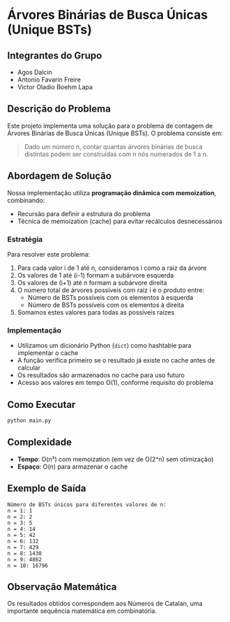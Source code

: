# Árvores Binárias de Busca Únicas (Unique BSTs)

## Integrantes do Grupo
- Agos Dalcin
- Antonio Favarin Freire
- Victor Oladio Boehm Lapa

## Descrição do Problema

Este projeto implementa uma solução para o problema de contagem de Árvores Binárias de Busca Únicas (Unique BSTs). O problema consiste em:

> Dado um número n, contar quantas árvores binárias de busca distintas podem ser construídas com n nós numerados de 1 a n.

## Abordagem de Solução

Nossa implementação utiliza **programação dinâmica com memoization**, combinando:
- Recursão para definir a estrutura do problema
- Técnica de memoization (cache) para evitar recálculos desnecessários

### Estratégia

Para resolver este problema:
1. Para cada valor i de 1 até n, consideramos i como a raiz da árvore
2. Os valores de 1 até (i-1) formam a subárvore esquerda
3. Os valores de (i+1) até n formam a subárvore direita
4. O número total de árvores possíveis com raiz i é o produto entre:
   - Número de BSTs possíveis com os elementos à esquerda
   - Número de BSTs possíveis com os elementos à direita
5. Somamos estes valores para todas as possíveis raízes

### Implementação

- Utilizamos um dicionário Python (`dict`) como hashtable para implementar o cache
- A função verifica primeiro se o resultado já existe no cache antes de calcular
- Os resultados são armazenados no cache para uso futuro
- Acesso aos valores em tempo O(1), conforme requisito do problema

## Como Executar

```bash
python main.py
```

## Complexidade

- **Tempo**: O(n²) com memoization (em vez de O(2^n) sem otimização)
- **Espaço**: O(n) para armazenar o cache

## Exemplo de Saída

```
Número de BSTs únicos para diferentes valores de n:
n = 1: 1
n = 2: 2
n = 3: 5
n = 4: 14
n = 5: 42
n = 6: 132
n = 7: 429
n = 8: 1430
n = 9: 4862
n = 10: 16796
```

## Observação Matemática

Os resultados obtidos correspondem aos Números de Catalan, uma importante sequência matemática em combinatória.
